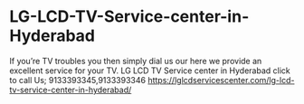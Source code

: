 # LG-LCD-TV-Service-center-in-Hyderabad
If you’re TV troubles you then simply dial us our here we provide an excellent service for your TV. LG LCD TV Service center in Hyderabad click to call Us; 9133393345,9133393346 https://lglcdservicescenter.com/lg-lcd-tv-service-center-in-hyderabad/
